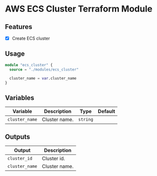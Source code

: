 # AWS ECS Cluster Terraform Module

## Features
- [x] Create ECS cluster

## Usage
```tf
module "ecs_cluster" {
  source = "./modules/ecs_cluster"

  cluster_name = var.cluster_name
}
```

## Variables
| Variable          | Description   | Type      | Default   |
|-------------------|---------------|-----------|-----------|
| `cluster_name`    | Cluster name. | `string`  |           |

## Outputs
| Output            | Description   |
|-------------------|---------------|
| `cluster_id`      | Cluster id.   |
| `cluster_name`    | Cluster name. |
